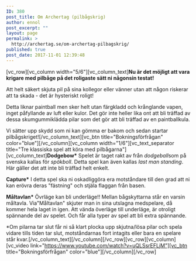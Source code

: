 ```yaml
---
ID: 380
post_title: Om Archertag (pilbågskrig)
author: ennol
post_excerpt: ""
layout: page
permalink: >
  http://archertag.se/om-archertag-pilbagskrig/
published: true
post_date: 2017-11-01 12:39:48
---
```

[vc_row][vc_column width="5/6"][vc_column_text]<strong>Nu är det möjligt att vara krigare med pilbåge på det roligaste sätt ni någonsin testat! </strong>

Att helt säkert skjuta pil på sina kollegor eller vänner utan att någon riskerar att ta skada - det är hysteriskt roligt!

Detta liknar paintball men sker helt utan färgkladd och krånglande vapen, inget påfyllande av luft eller kulor. Det gör inte heller lika ont att bli träffad av dessa skumgummiklädda pilar som det gör att bli träffad av en paintballkula.

Vi sätter upp skydd som ni kan gömma er bakom och sedan startar pilbågskriget![/vc_column_text][vc_btn title="Bokningsförfrågan" color="blue"][/vc_column][vc_column width="1/6"][vc_text_separator title="Tre klassiska spel att köra med pilbågarna"][vc_column_text]<strong>Dodgebow*</strong>
Spelet är taget rakt av från <em>dodgeball</em>som på svenska kallas för <em>spökboll</em>. Detta spel kan även kallas <em>last man standing</em>. Här gäller det att inte bli träffad helt enkelt.

<strong>Capture*</strong>
I detta spel ska ni oskadliggöra era motståndare till den grad att ni kan erövra deras "fästning" och stjäla flaggan från basen.

<strong>Måltavlan*</strong> Övrläge kan bli underläge!!
Mellan bågskyttarna står en varsin måltavla.
Via"Måltavlan" skjuter man in sina utslagna medspelare, då kommer hela laget in igen.
Att vända överläge till underläge, är otroligt spännande del av spelet. Och får alla typer av spel att bli extra spännande.

*Om pilarna tar slut får ni så klart plocka upp skjutna/lösa pilar och spela vidare tills tiden tar slut, motståndarnas fort intagits eller bara en spelare står kvar.[/vc_column_text][/vc_column][/vc_row][vc_row][vc_column][vc_video link="https://www.youtube.com/watch?v=uQLSsrEFLjM"][vc_btn title="Bokningsförfrågan" color="blue"][/vc_column][/vc_row]